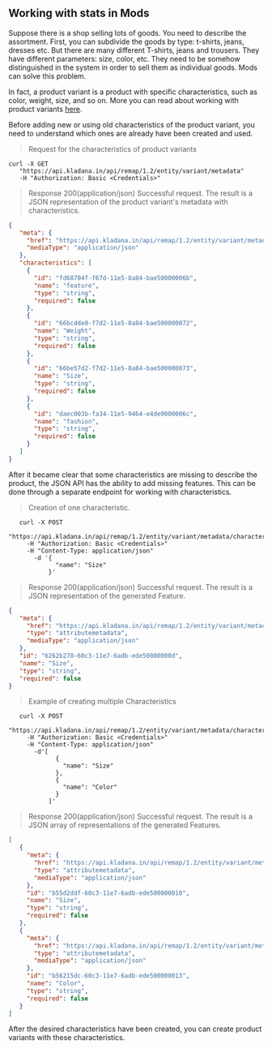 ## Working with stats in Mods

Suppose there is a shop selling lots of goods. You need to describe the assortment. First, you can subdivide the goods by type: t-shirts, jeans, dresses etc. But there are many different T-shirts, jeans and trousers. They
have different parameters: size, color, etc. They need to be somehow distinguished in the system in order to sell them as
individual goods. Mods can solve this problem.

In fact, a product variant is a product with specific characteristics, such as color, weight, size, and so on. More
you can read about working with product variants [here](../dictionaries/#entities-product-variant-create-product-variant).

Before adding new or using old characteristics of the product variant, you need to understand which ones are already
have been created and used.

> Request for the characteristics of product variants

```shell
curl -X GET
   "https://api.kladana.in/api/remap/1.2/entity/variant/metadata"
   -H "Authorization: Basic <Credentials>"
```

> Response 200(application/json)
Successful request. The result is a JSON representation of the product variant's metadata with characteristics.

```json
{
   "meta": {
     "href": "https://api.kladana.in/api/remap/1.2/entity/variant/metadata",
     "mediaType": "application/json"
   },
   "characteristics": [
     {
       "id": "fd68704f-f67d-11e5-8a84-bae50000006b",
       "name": "feature",
       "type": "string",
       "required": false
     },
     {
       "id": "66bcdde0-f7d2-11e5-8a84-bae500000072",
       "name": "Weight",
       "type": "string",
       "required": false
     },
     {
       "id": "66be57d2-f7d2-11e5-8a84-bae500000073",
       "name": "Size",
       "type": "string",
       "required": false
     },
     {
       "id": "daec003b-fa34-11e5-9464-e4de0000006c",
       "name": "fashion",
       "type": "string",
       "required": false
     }
   ]
}
```

After it became clear that some characteristics are missing to describe the product, the JSON API has the ability to
  add missing features. This can be done through a separate endpoint for working with characteristics.

> Creation of one characteristic.

```shell
   curl -X POST
     "https://api.kladana.in/api/remap/1.2/entity/variant/metadata/characteristics"
     -H "Authorization: Basic <Credentials>"
     -H "Content-Type: application/json"
       -d '{
             "name": "Size"
           }'
```

> Response 200(application/json)
Successful request. The result is a JSON representation of the generated Feature.

```json
{
   "meta": {
     "href": "https://api.kladana.in/api/remap/1.2/entity/variant/metadata/characteristics/6262b270-60c3-11e7-6adb-ede50000000d",
     "type": "attributemetadata",
     "mediaType": "application/json"
   },
   "id": "6262b270-60c3-11e7-6adb-ede50000000d",
   "name": "Size",
   "type": "string",
   "required": false
}
```

> Example of creating multiple Characteristics

```shell
   curl -X POST
     "https://api.kladana.in/api/remap/1.2/entity/variant/metadata/characteristics"
     -H "Authorization: Basic <Credentials>"
     -H "Content-Type: application/json"
       -d'[
             {
               "name": "Size"
             },
             {
               "name": "Color"
             }
           ]'
```

> Response 200(application/json)
Successful request. The result is a JSON array of representations of the generated Features.

```json
[
   {
     "meta": {
       "href": "https://api.kladana.in/api/remap/1.2/entity/variant/metadata/characteristics/b55d2ddf-60c3-11e7-6adb-ede500000010",
       "type": "attributemetadata",
       "mediaType": "application/json"
     },
     "id": "b55d2ddf-60c3-11e7-6adb-ede500000010",
     "name": "Size",
     "type": "string",
     "required": false
   },
   {
     "meta": {
       "href": "https://api.kladana.in/api/remap/1.2/entity/variant/metadata/characteristics/b56215dc-60c3-11e7-6adb-ede500000013",
       "type": "attributemetadata",
       "mediaType": "application/json"
     },
     "id": "b56215dc-60c3-11e7-6adb-ede500000013",
     "name": "Color",
     "type": "string",
     "required": false
   }
]
```

After the desired characteristics have been created, you can create product variants with these characteristics.
